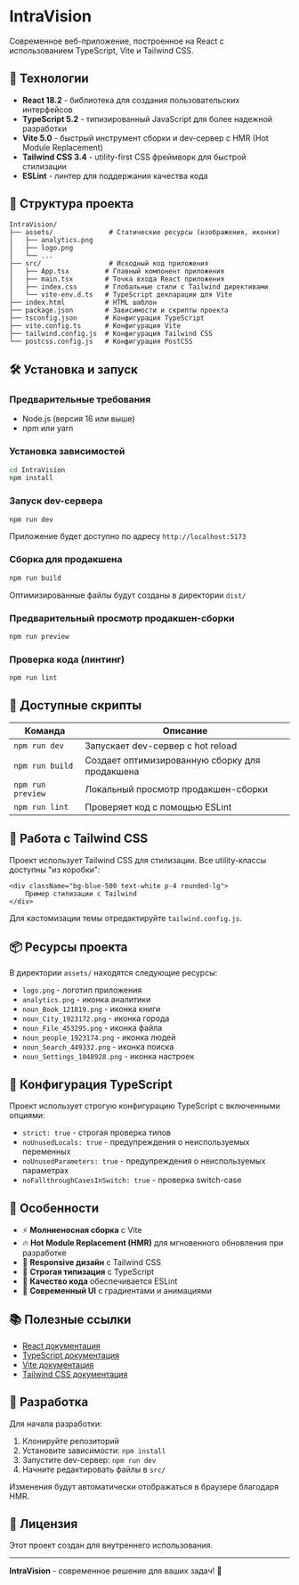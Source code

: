 # IntraVision

Современное веб-приложение, построенное на React с использованием TypeScript, Vite и Tailwind CSS.

## 🚀 Технологии

-   **React 18.2** - библиотека для создания пользовательских интерфейсов
-   **TypeScript 5.2** - типизированный JavaScript для более надежной разработки
-   **Vite 5.0** - быстрый инструмент сборки и dev-сервер с HMR (Hot Module Replacement)
-   **Tailwind CSS 3.4** - utility-first CSS фреймворк для быстрой стилизации
-   **ESLint** - линтер для поддержания качества кода

## 📁 Структура проекта

```
IntraVision/
├── assets/              # Статические ресурсы (изображения, иконки)
│   ├── analytics.png
│   ├── logo.png
│   └── ...
├── src/                 # Исходный код приложения
│   ├── App.tsx         # Главный компонент приложения
│   ├── main.tsx        # Точка входа React приложения
│   ├── index.css       # Глобальные стили с Tailwind директивами
│   └── vite-env.d.ts   # TypeScript декларации для Vite
├── index.html          # HTML шаблон
├── package.json        # Зависимости и скрипты проекта
├── tsconfig.json       # Конфигурация TypeScript
├── vite.config.ts      # Конфигурация Vite
├── tailwind.config.js  # Конфигурация Tailwind CSS
└── postcss.config.js   # Конфигурация PostCSS
```

## 🛠️ Установка и запуск

### Предварительные требования

-   Node.js (версия 16 или выше)
-   npm или yarn

### Установка зависимостей

```bash
cd IntraVision
npm install
```

### Запуск dev-сервера

```bash
npm run dev
```

Приложение будет доступно по адресу `http://localhost:5173`

### Сборка для продакшена

```bash
npm run build
```

Оптимизированные файлы будут созданы в директории `dist/`

### Предварительный просмотр продакшен-сборки

```bash
npm run preview
```

### Проверка кода (линтинг)

```bash
npm run lint
```

## 📝 Доступные скрипты

| Команда           | Описание                                       |
| ----------------- | ---------------------------------------------- |
| `npm run dev`     | Запускает dev-сервер с hot reload              |
| `npm run build`   | Создает оптимизированную сборку для продакшена |
| `npm run preview` | Локальный просмотр продакшен-сборки            |
| `npm run lint`    | Проверяет код с помощью ESLint                 |

## 🎨 Работа с Tailwind CSS

Проект использует Tailwind CSS для стилизации. Все utility-классы доступны "из коробки":

```tsx
<div className="bg-blue-500 text-white p-4 rounded-lg">
    Пример стилизации с Tailwind
</div>
```

Для кастомизации темы отредактируйте `tailwind.config.js`.

## 📦 Ресурсы проекта

В директории `assets/` находятся следующие ресурсы:

-   `logo.png` - логотип приложения
-   `analytics.png` - иконка аналитики
-   `noun_Book_121819.png` - иконка книги
-   `noun_City_1923172.png` - иконка города
-   `noun_File_453295.png` - иконка файла
-   `noun_people_1923174.png` - иконка людей
-   `noun_Search_449332.png` - иконка поиска
-   `noun_Settings_1048928.png` - иконка настроек

## 🔧 Конфигурация TypeScript

Проект использует строгую конфигурацию TypeScript с включенными опциями:

-   `strict: true` - строгая проверка типов
-   `noUnusedLocals: true` - предупреждения о неиспользуемых переменных
-   `noUnusedParameters: true` - предупреждения о неиспользуемых параметрах
-   `noFallthroughCasesInSwitch: true` - проверка switch-case

## 🚀 Особенности

-   ⚡ **Молниеносная сборка** с Vite
-   🔥 **Hot Module Replacement (HMR)** для мгновенного обновления при разработке
-   📱 **Responsive дизайн** с Tailwind CSS
-   🎯 **Строгая типизация** с TypeScript
-   🧹 **Качество кода** обеспечивается ESLint
-   🎨 **Современный UI** с градиентами и анимациями

## 📚 Полезные ссылки

-   [React документация](https://react.dev/)
-   [TypeScript документация](https://www.typescriptlang.org/)
-   [Vite документация](https://vitejs.dev/)
-   [Tailwind CSS документация](https://tailwindcss.com/)

## 🤝 Разработка

Для начала разработки:

1. Клонируйте репозиторий
2. Установите зависимости: `npm install`
3. Запустите dev-сервер: `npm run dev`
4. Начните редактировать файлы в `src/`

Изменения будут автоматически отображаться в браузере благодаря HMR.

## 📄 Лицензия

Этот проект создан для внутреннего использования.

---

**IntraVision** - современное решение для ваших задач! 🎉
